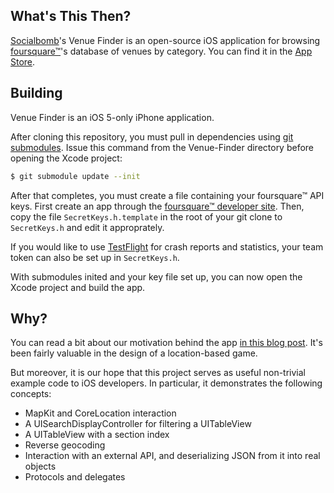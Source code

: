 What's This Then?
-----------------
[Socialbomb](http://socialbomb.com)'s Venue Finder is an open-source iOS application for browsing [foursquare™](http://foursquare.com)'s database of venues by category. You can find it in the [App Store](http://itunes.apple.com/us/app/venuefinder/id526820265?mt=8).


Building
--------
Venue Finder is an iOS 5-only iPhone application.

After cloning this repository, you must pull in dependencies using [git submodules](http://git-scm.com/book/en/Git-Tools-Submodules). Issue this command from the Venue-Finder directory before opening the Xcode project:

```sh
$ git submodule update --init
```

After that completes, you must create a file containing your foursquare™ API keys. First create an app through the [foursquare™ developer site](https://developer.foursquare.com/index). Then, copy the file `SecretKeys.h.template` in the root of your git clone to `SecretKeys.h` and edit it approprately.

If you would like to use [TestFlight](http://testflightapp.com) for crash reports and statistics, your team token can also be set up in `SecretKeys.h`.

With submodules inited and your key file set up, you can now open the Xcode project and build the app.


Why?
----
You can read a bit about our motivation behind the app [in this blog post](http://blog.socialbomb.com/post/23741020622/announcing-venue-finder). It's been fairly valuable in the design of a location-based game.

But moreover, it is our hope that this project serves as useful non-trivial example code to iOS developers. In particular, it demonstrates the following concepts:

- MapKit and CoreLocation interaction
- A UISearchDisplayController for filtering a UITableView
- A UITableView with a section index
- Reverse geocoding
- Interaction with an external API, and deserializing JSON from it into real objects
- Protocols and delegates
